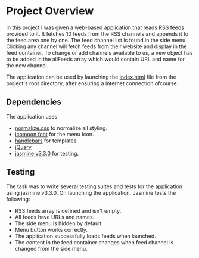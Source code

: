 # Project Overview
In this project I was given a web-based application that reads RSS feeds provided to it. It fetches 10 feeds from the RSS channels and appends it to the feed area one by one. The feed channel list is found in the side menu. Clicking any channel will fetch feeds from their website and display in the feed container. To change or add channels available to us, a new object has to be added in the allFeeds array which would contain URL and name for the new channel.

The application can be used by launching the [index.html](./index.html) file from the project's root directory, after ensuring a internet connection ofcourse.

## Dependencies
The application uses
- [normalize.css](git.io/normalize) to normalize all styling.
- [icomoon font](https://icomoon.io) for the menu icon.
- [handlebars](https://handlebarsjs.com/) for templates.
- [jQuery](https://jquery.com/)
- [jasmine v3.3.0](https://jasmine.github.io/) for testing.

## Testing 
The task was to write several testing suites and tests for the application using jasmine v3.3.0. On launching the application, Jasmine tests the following:
- RSS feeds array is defined and isn't empty.
- All feeds have URLs and names.
- The side menu is hidden by default.
- Menu button works correctly.
- The application successfully loads feeds when launched.
- The content in the feed container changes when feed channel is changed from the side menu.